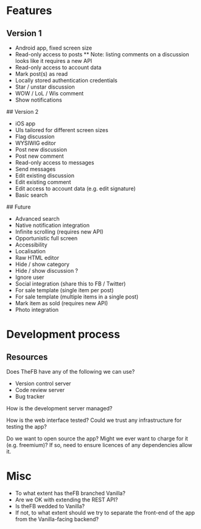 # Features

## Version 1

* Android app, fixed screen size
* Read-only access to posts
** Note: listing comments on a discussion looks like it requires a new API
* Read-only access to account data
* Mark post(s) as read
* Locally stored authentication credentials
* Star / unstar discussion
* WOW / LoL / Wis comment
* Show notifications

## Version 2

* iOS app
* UIs tailored for different screen sizes
* Flag discussion
* WYSIWIG editor
* Post new discussion
* Post new comment
* Read-only access to messages
* Send messages
* Edit existing discussion
* Edit existing comment
* Edit access to account data (e.g. edit signature)
* Basic search

## Future

* Advanced search
* Native notification integration
* Infinite scrolling (requires new API)
* Opportunistic full screen
* Accessibility
* Localisation
* Raw HTML editor
* Hide / show category
* Hide / show discussion ?
* Ignore user
* Social integration (share this to FB / Twitter)
* For sale template (single item per post)
* For sale template (multiple items in a single post)
* Mark item as sold (requires new API)
* Photo integration


# Development process

## Resources

Does TheFB have any of the following we can use?
* Version control server
* Code review server
* Bug tracker

How is the development server managed?

How is the web interface tested?  Could we trust any infrastructure for testing the app?

Do we want to open source the app?
Might we ever want to charge for it (e.g. freemium)?  If so, need to ensure licences of any dependencies allow it.


# Misc

* To what extent has theFB branched Vanilla?
* Are we OK with extending the REST API?
* Is theFB wedded to Vanilla?
* If not, to what extent should we try to separate the front-end of the app from the Vanilla-facing backend?
